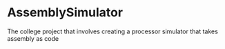 # AssemblySimulator
The college project that involves creating a processor simulator that takes assembly as code
